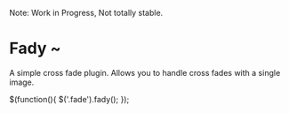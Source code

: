 Note: Work in Progress, Not totally stable.

# Fady ~

A simple cross fade plugin.
Allows you to handle cross fades with a single image.

  $(function(){
    $('.fade').fady();
  });
